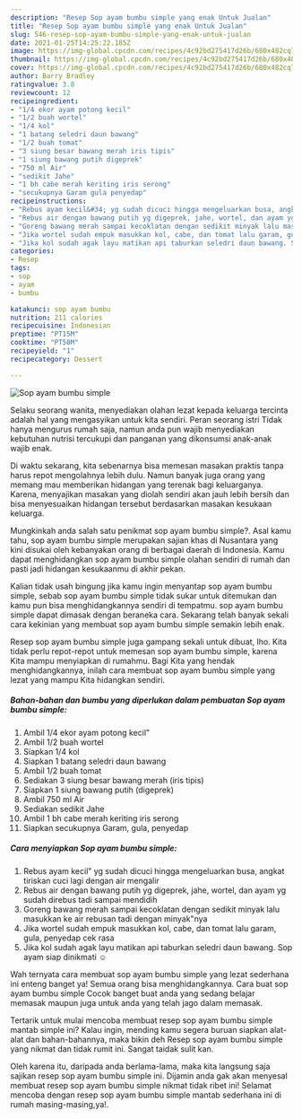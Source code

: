 ```yaml
---
description: "Resep Sop ayam bumbu simple yang enak Untuk Jualan"
title: "Resep Sop ayam bumbu simple yang enak Untuk Jualan"
slug: 546-resep-sop-ayam-bumbu-simple-yang-enak-untuk-jualan
date: 2021-01-25T14:25:22.185Z
image: https://img-global.cpcdn.com/recipes/4c92bd275417d26b/680x482cq70/sop-ayam-bumbu-simple-foto-resep-utama.jpg
thumbnail: https://img-global.cpcdn.com/recipes/4c92bd275417d26b/680x482cq70/sop-ayam-bumbu-simple-foto-resep-utama.jpg
cover: https://img-global.cpcdn.com/recipes/4c92bd275417d26b/680x482cq70/sop-ayam-bumbu-simple-foto-resep-utama.jpg
author: Barry Bradley
ratingvalue: 3.8
reviewcount: 12
recipeingredient:
- "1/4 ekor ayam potong kecil"
- "1/2 buah wortel"
- "1/4 kol"
- "1 batang seledri daun bawang"
- "1/2 buah tomat"
- "3 siung besar bawang merah iris tipis"
- "1 siung bawang putih digeprek"
- "750 ml Air"
- "sedikit Jahe"
- "1 bh cabe merah keriting iris serong"
- "secukupnya Garam gula penyedap"
recipeinstructions:
- "Rebus ayam kecil&#34; yg sudah dicuci hingga mengeluarkan busa, angkat tiriskan cuci lagi dengan air mengalir"
- "Rebus air dengan bawang putih yg digeprek, jahe, wortel, dan ayam yg sudah direbus tadi sampai mendidih"
- "Goreng bawang merah sampai kecoklatan dengan sedikit minyak lalu masukkan ke air rebusan tadi dengan minyak&#34;nya"
- "Jika wortel sudah empuk masukkan kol, cabe, dan tomat lalu garam, gula, penyedap cek rasa"
- "Jika kol sudah agak layu matikan api taburkan seledri daun bawang. Sop ayam siap dinikmati ☺️"
categories:
- Resep
tags:
- sop
- ayam
- bumbu

katakunci: sop ayam bumbu 
nutrition: 211 calories
recipecuisine: Indonesian
preptime: "PT15M"
cooktime: "PT50M"
recipeyield: "1"
recipecategory: Dessert

---
```



![Sop ayam bumbu simple](https://img-global.cpcdn.com/recipes/4c92bd275417d26b/680x482cq70/sop-ayam-bumbu-simple-foto-resep-utama.jpg)

Selaku seorang wanita, menyediakan olahan lezat kepada keluarga tercinta adalah hal yang mengasyikan untuk kita sendiri. Peran seorang istri Tidak hanya mengurus rumah saja, namun anda pun wajib menyediakan kebutuhan nutrisi tercukupi dan panganan yang dikonsumsi anak-anak wajib enak.

Di waktu  sekarang, kita sebenarnya bisa memesan masakan praktis tanpa harus repot mengolahnya lebih dulu. Namun banyak juga orang yang memang mau memberikan hidangan yang terenak bagi keluarganya. Karena, menyajikan masakan yang diolah sendiri akan jauh lebih bersih dan bisa menyesuaikan hidangan tersebut berdasarkan masakan kesukaan keluarga. 



Mungkinkah anda salah satu penikmat sop ayam bumbu simple?. Asal kamu tahu, sop ayam bumbu simple merupakan sajian khas di Nusantara yang kini disukai oleh kebanyakan orang di berbagai daerah di Indonesia. Kamu dapat menghidangkan sop ayam bumbu simple olahan sendiri di rumah dan pasti jadi hidangan kesukaanmu di akhir pekan.

Kalian tidak usah bingung jika kamu ingin menyantap sop ayam bumbu simple, sebab sop ayam bumbu simple tidak sukar untuk ditemukan dan kamu pun bisa menghidangkannya sendiri di tempatmu. sop ayam bumbu simple dapat dimasak dengan beraneka cara. Sekarang telah banyak sekali cara kekinian yang membuat sop ayam bumbu simple semakin lebih enak.

Resep sop ayam bumbu simple juga gampang sekali untuk dibuat, lho. Kita tidak perlu repot-repot untuk memesan sop ayam bumbu simple, karena Kita mampu menyiapkan di rumahmu. Bagi Kita yang hendak menghidangkannya, inilah cara membuat sop ayam bumbu simple yang lezat yang mampu Kita hidangkan sendiri.

<!--inarticleads1-->

##### Bahan-bahan dan bumbu yang diperlukan dalam pembuatan Sop ayam bumbu simple:

1. Ambil 1/4 ekor ayam potong kecil&#34;
1. Ambil 1/2 buah wortel
1. Siapkan 1/4 kol
1. Siapkan 1 batang seledri daun bawang
1. Ambil 1/2 buah tomat
1. Sediakan 3 siung besar bawang merah (iris tipis)
1. Siapkan 1 siung bawang putih (digeprek)
1. Ambil 750 ml Air
1. Sediakan sedikit Jahe
1. Ambil 1 bh cabe merah keriting iris serong
1. Siapkan secukupnya Garam, gula, penyedap




<!--inarticleads2-->

##### Cara menyiapkan Sop ayam bumbu simple:

1. Rebus ayam kecil&#34; yg sudah dicuci hingga mengeluarkan busa, angkat tiriskan cuci lagi dengan air mengalir
1. Rebus air dengan bawang putih yg digeprek, jahe, wortel, dan ayam yg sudah direbus tadi sampai mendidih
1. Goreng bawang merah sampai kecoklatan dengan sedikit minyak lalu masukkan ke air rebusan tadi dengan minyak&#34;nya
1. Jika wortel sudah empuk masukkan kol, cabe, dan tomat lalu garam, gula, penyedap cek rasa
1. Jika kol sudah agak layu matikan api taburkan seledri daun bawang. Sop ayam siap dinikmati ☺️




Wah ternyata cara membuat sop ayam bumbu simple yang lezat sederhana ini enteng banget ya! Semua orang bisa menghidangkannya. Cara buat sop ayam bumbu simple Cocok banget buat anda yang sedang belajar memasak maupun juga untuk anda yang telah jago dalam memasak.

Tertarik untuk mulai mencoba membuat resep sop ayam bumbu simple mantab simple ini? Kalau ingin, mending kamu segera buruan siapkan alat-alat dan bahan-bahannya, maka bikin deh Resep sop ayam bumbu simple yang nikmat dan tidak rumit ini. Sangat taidak sulit kan. 

Oleh karena itu, daripada anda berlama-lama, maka kita langsung saja sajikan resep sop ayam bumbu simple ini. Dijamin anda gak akan menyesal membuat resep sop ayam bumbu simple nikmat tidak ribet ini! Selamat mencoba dengan resep sop ayam bumbu simple mantab sederhana ini di rumah masing-masing,ya!.

